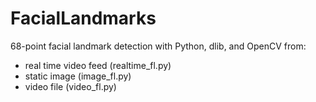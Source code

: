 # FacialLandmarks
68-point facial landmark detection with Python, dlib, and OpenCV from:
- real time video feed (realtime_fl.py)
- static image (image_fl.py)
- video file (video_fl.py)
